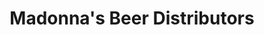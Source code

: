 ---
title: "Madonna's Beer Distributors"
url: /glenside/madonnas-beer-distributors/
shop: Spirituosen
---